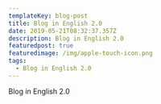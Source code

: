 ```yaml
---
templateKey: blog-post
title: Blog in English 2.0
date: 2019-05-21T08:32:37.357Z
description: Blog in English 2.0
featuredpost: true
featuredimage: /img/apple-touch-icon.png
tags:
  - Blog in English 2.0
---
```

Blog in English 2.0
